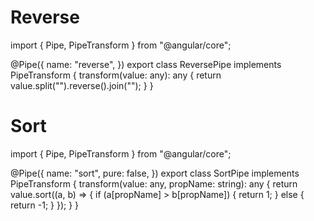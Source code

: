 # Reverse

import { Pipe, PipeTransform } from "@angular/core";

@Pipe({
name: "reverse",
})
export class ReversePipe implements PipeTransform {
transform(value: any): any {
return value.split("").reverse().join("");
}
}

# Sort

import { Pipe, PipeTransform } from "@angular/core";

@Pipe({
name: "sort",
pure: false,
})
export class SortPipe implements PipeTransform {
transform(value: any, propName: string): any {
return value.sort((a, b) => {
if (a[propName] > b[propName]) {
return 1;
} else {
return -1;
}
});
}
}
